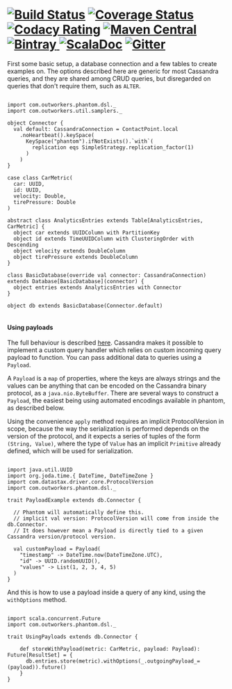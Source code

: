 [![Build Status](https://travis-ci.org/outworkers/phantom.svg?branch=develop)](https://travis-ci.org/outworkers/phantom?branch=develop) [![Coverage Status](https://coveralls.io/repos/github/outworkers/phantom/badge.svg?branch=develop)](https://coveralls.io/github/outworkers/phantom?branch=develop)  [![Codacy Rating](https://api.codacy.com/project/badge/grade/25bee222a7d142ff8151e6ceb39151b4)](https://www.codacy.com/app/flavian/phantom_2) [![Maven Central](https://maven-badges.herokuapp.com/maven-central/com.outworkers/phantom-dsl_2.11/badge.svg)](https://maven-badges.herokuapp.com/maven-central/com.outworkers/phantom-dsl_2.11) [![Bintray](https://api.bintray.com/packages/outworkers/oss-releases/phantom-dsl/images/download.svg) ](https://bintray.com/outworkers/oss-releases/phantom-dsl/_latestVersion) [![ScalaDoc](http://javadoc-badge.appspot.com/com.outworkers/phantom-dsl_2.11.svg?label=scaladoc)](http://javadoc-badge.appspot.com/com.outworkers/phantom-dsl_2.11) [![Gitter](https://badges.gitter.im/Join%20Chat.svg)](https://gitter.im/outworkers/phantom?utm_source=badge&utm_medium=badge&utm_campaign=pr-badge&utm_content=badge)
======================================

First some basic setup, a database connection and a few tables to create examples on. The options described here
are generic for most Cassandra queries, and they are shared among CRUD queries, but disregarded on queries that don't require
them, such as `ALTER`.

```tut:silent

import com.outworkers.phantom.dsl._
import com.outworkers.util.samplers._

object Connector {
  val default: CassandraConnection = ContactPoint.local
    .noHeartbeat().keySpace(
      KeySpace("phantom").ifNotExists().`with`(
        replication eqs SimpleStrategy.replication_factor(1)
      )
    )
}

case class CarMetric(
  car: UUID,
  id: UUID,
  velocity: Double,
  tirePressure: Double
)

abstract class AnalyticsEntries extends Table[AnalyticsEntries, CarMetric] {
  object car extends UUIDColumn with PartitionKey
  object id extends TimeUUIDColumn with ClusteringOrder with Descending
  object velocity extends DoubleColumn
  object tirePressure extends DoubleColumn
}

class BasicDatabase(override val connector: CassandraConnection) extends Database[BasicDatabase](connector) {
  object entries extends AnalyticsEntries with Connector
}

object db extends BasicDatabase(Connector.default)


```


#### Using payloads

The full behaviour is described [here](https://docs.datastax.com/en/developer/java-driver/3.6/manual/custom_payloads/).
Cassandra makes it possible to implement a custom query handler which relies on custom incoming query payload to function.
You can pass additional data to queries using a `Payload`.


A `Payload` is a `map` of properties, where the keys are always strings and the values can be anything that can be encoded
on the Cassandra binary protocol, as a `java.nio.ByteBuffer`. There are several ways to construct a `Payload`, the easiest
being using automated encodings available in phantom, as described below.

Using the convenience `apply` method requires an implicit ProtocolVersion in scope, because the way the serialization is performed
depends on the version of the protocol, and it expects a series of tuples of the form `(String, Value)`, where the type of `Value`
has an implicit `Primitive` already defined, which will be used for serialization.

```tut:silent

import java.util.UUID
import org.joda.time.{ DateTime, DateTimeZone }
import com.datastax.driver.core.ProtocolVersion
import com.outworkers.phantom.dsl._

trait PayloadExample extends db.Connector {

  // Phantom will automatically define this.
  // implicit val version: ProtocolVersion will come from inside the db.Connector.
  // It does however mean a Payload is directly tied to a given Cassandra version/protocol version.
  
  val customPayload = Payload(
    "timestamp" -> DateTime.now(DateTimeZone.UTC),
    "id" -> UUID.randomUUID(),
    "values" -> List(1, 2, 3, 4, 5)
  )
}

```

And this is how to use a payload inside a query of any kind, using the `withOptions` method.

```tut:silent

import scala.concurrent.Future
import com.outworkers.phantom.dsl._

trait UsingPayloads extends db.Connector {

    def storeWithPayload(metric: CarMetric, payload: Payload): Future[ResultSet] = {
      db.entries.store(metric).withOptions(_.outgoingPayload_=(payload)).future()
    }
}
```